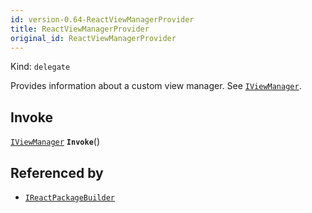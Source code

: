 ```yaml
---
id: version-0.64-ReactViewManagerProvider
title: ReactViewManagerProvider
original_id: ReactViewManagerProvider
---
```


Kind: `delegate`

Provides information about a custom view manager. See [`IViewManager`](IViewManager).

## Invoke
[`IViewManager`](IViewManager) **`Invoke`**()





## Referenced by
- [`IReactPackageBuilder`](IReactPackageBuilder)
